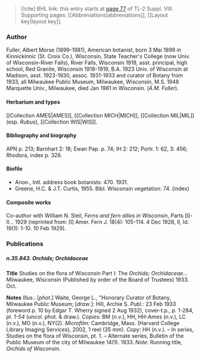 > [!cite] BHL link: this entry starts at [page 77](https://www.biodiversitylibrary.org/item/103832#page/89/mode/1up) of TL-2 Suppl. VIII.
> Supporting pages: [[Abbreviations|abbreviations]], [[Layout key|layout key]].

### Author

Fuller, Albert Morse (1899-1981), American botanist, born 3 Mai 1899 in Kinnickinnic (St. Croix Co.), Wisconsin, State Teacher's College (now Univ. of Wisconsin-River Falls), River Falls, Wisconsin 1918, asst. principal, high school, Red Granite, Wisconsin 1918-1919, B.A. 1923 Univ. of Wisconsin at Madison, asst. 1923-1930, assoc. 1931-1933 and curator of Botany from 1933, all Milwaukee Public Museum, Milwaukee, Wisconsin, M.S. 1948 Marquette Univ., Milwaukee, died Jan 1981 in Wisconsin. (*A.M. Fuller*).

#### Herbarium and types

[[Collection AMES|AMES]], [[Collection MICH|MICH]], [[Collection MIL|MIL]] (esp. *Rubus*), [[Collection WIS|WIS]].

#### Bibliography and biography

APN p. 213; Barnhart 2: 18; Ewan Pap. p. 74; IH 2: 212; Portr. 1: 62, 3: 456; Rhodora, index p. 328.

#### Biofile

- Anon., Intl. address book botanists: 470. 1931.
- Greene, H.C. & J.T. Curtis, 1955. Bibl. Wisconsin vegetation: 74. (index)

#### Composite works

Co-author with William N. Steil, *Ferns and fern allies in Wisconsin*, Parts \[I\]-II... 1929 (reprinted from: \[I\] Amer. Fern J. 18(4): 105-114. 4 Dec 1928, II, Id. 19(1): 1-10. 10 Feb 1929).

### Publications

##### n.35.843. Orchids; Orchidaceae

**Title**
Studies on the flora of Wisconsin Part I: The *Orchids; Orchidaceae*... Milwaukee, Wisconsin (Published by order of the Board of Trustees) 1933. Oct.

**Notes**
*Illus*.: \[*phot*.\] Waite, George L., "Honorary Curator of Botany, Milwaukee Public Museum; \[*draw*.\]: Hill, Archie S.
*Publ*.: 23 Feb 1933 (foreword p. 10 by Edgar T. Wherry signed 2 Aug 1932), cover-t.p., p. 1-284, *pl. 1-54* (uncol. phot. & draw.). *Copies*: BM (n.v.), HH, HH-Ames (n.v.), LC (n.v.), MO (n.v.), NY(2). *Microfilm*: Cambridge, Mass. (Harvard College Library Imaging Services), 2002, 1 reel (35 mm). *Copy*: HH (n.v.). – In series, Studies on the flora of Wisconsin, pt. 1. – Alternate series, Bulletin of the Public Museum of the city of Milwaukee 14(1). 1933.
*Note*: Running title, *Orchids of Wisconsin*.

